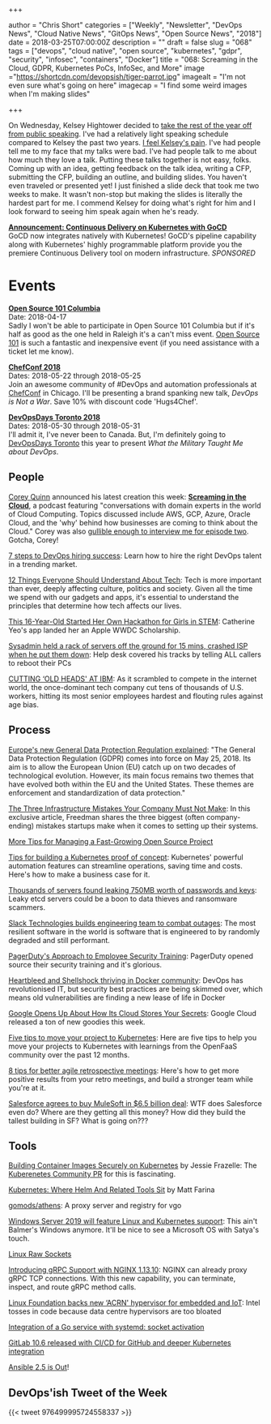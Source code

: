 +++

author = "Chris Short"
categories = ["Weekly", "Newsletter", "DevOps News", "Cloud Native News", "GitOps News", "Open Source News", "2018"]
date = 2018-03-25T07:00:00Z
description = ""
draft = false
slug = "068"
tags = ["devops", "cloud native", "open source", "kubernetes", "gdpr", "security", "infosec", "containers", "Docker"]
title = "068: Screaming in the Cloud, GDPR, Kubernetes PoCs, InfoSec, and More"
image ="https://shortcdn.com/devopsish/tiger-parrot.jpg"
imagealt = "I'm not even sure what's going on here"
imagecap = "I find some weird images when I'm making slides"

+++

On Wednesday, Kelsey Hightower decided to [take the rest of the year off from public speaking](https://twitter.com/kelseyhightower/status/976528030440083456). I've had a relatively light speaking schedule compared to Kelsey the past two years. [I feel Kelsey's pain](https://twitter.com/ChrisShort/status/976571348368674817). I've had people tell me to my face that my talks were bad. I've had people talk to me about how much they love a talk. Putting these talks together is not easy, folks. Coming up with an idea, getting feedback on the talk idea, writing a CFP, submitting the CFP, building an outline, and building slides. You haven't even traveled or presented yet! I just finished a slide deck that took me two weeks to make. It wasn't non-stop but making the slides is literally the hardest part for me. I commend Kelsey for doing what's right for him and I look forward to seeing him speak again when he's ready.

[**Announcement: Continuous Delivery on Kubernetes with GoCD**](https://www.gocd.org/2018/03/21/continuous-delivery-gocd-kubernetes/)  
GoCD now integrates natively with Kubernetes! GoCD's pipeline capability along with Kubernetes' highly programmable platform provide you the premiere Continuous Delivery tool on modern infrastructure. *SPONSORED*

# Events

[**Open Source 101 Columbia**](http://opensource101.com/columbia/)  
Date: 2018-04-17  
Sadly I won't be able to participate in Open Source 101 Columbia but if it's half as good as the one held in Raleigh it's a can't miss event. [Open Source 101](http://opensource101.com/columbia/) is such a fantastic and inexpensive event (if you need assistance with a ticket let me know).

[**ChefConf 2018**](https://chefconf.chef.io/)  
Dates: 2018-05-22 through 2018-05-25  
Join an awesome community of #DevOps and automation professionals at [ChefConf](https://chefconf.chef.io/) in Chicago. I'll be presenting a brand spanking new talk, *DevOps is Not a War*. Save 10% with discount code 'Hugs4Chef'.

[**DevOpsDays Toronto 2018**](https://www.devopsdays.org/events/2018-toronto/welcome/)  
Dates: 2018-05-30 through 2018-05-31  
I'll admit it, I've never been to Canada. But, I'm definitely going to [DevOpsDays Toronto](https://www.devopsdays.org/events/2018-toronto/welcome/) this year to present *What the Military Taught Me about DevOps*.

## People

[Corey Quinn](https://www.quinnadvisory.com/) announced his latest creation this week: [**Screaming in the Cloud**](https://www.screaminginthecloud.com/), a podcast featuring "conversations with domain experts in the world of Cloud Computing. Topics discussed include AWS, GCP, Azure, Oracle Cloud, and the 'why' behind how businesses are coming to think about the Cloud." Corey was also [gullible enough to interview me for episode two](https://www.screaminginthecloud.com/episodes/2018/3/21/episode-2-shoving-a-san-into-us-east-1-with-chris-short-of-devopsish). Gotcha, Corey!

[7 steps to DevOps hiring success](https://opensource.com/article/18/3/7-steps-devops-hiring-success): Learn how to hire the right DevOps talent in a trending market.

[12 Things Everyone Should Understand About Tech](https://medium.com/humane-tech/12-things-everyone-should-understand-about-tech-d158f5a26411): Tech is more important than ever, deeply affecting culture, politics and society. Given all the time we spend with our gadgets and apps, it's essential to understand the principles that determine how tech affects our lives.

[This 16-Year-Old Started Her Own Hackathon for Girls in STEM](https://www.teenvogue.com/story/catherine-yeo-pixelhacks-hackathon-interview): Catherine Yeo's app landed her an Apple WWDC Scholarship.

[Sysadmin held a rack of servers off the ground for 15 mins, crashed ISP when he put them down](https://www.theregister.co.uk/2018/03/19/who_me/): Help desk covered his tracks by telling ALL callers to reboot their PCs

[CUTTING ‘OLD HEADS' AT IBM](https://features.propublica.org/ibm/ibm-age-discrimination-american-workers/): As it scrambled to compete in the internet world, the once-dominant tech company cut tens of thousands of U.S. workers, hitting its most senior employees hardest and flouting rules against age bias.

## Process

[Europe's new General Data Protection Regulation explained](https://www.wikitribune.com/story/2018/03/21/technology/the-general-data-protection-regulation-explained/50774/): "The General Data Protection Regulation (GDPR) comes into force on May 25, 2018. Its aim is to allow the European Union (EU) catch up on two decades of technological evolution. However, its main focus remains two themes that have evolved both within the EU and the United States. These themes are enforcement and standardization of data protection."

[The Three Infrastructure Mistakes Your Company Must Not Make](http://firstround.com/review/the-three-infrastructure-mistakes-your-company-must-not-make/): In this exclusive article, Freedman shares the three biggest (often company-ending) mistakes startups make when it comes to setting up their systems.

[More Tips for Managing a Fast-Growing Open Source Project](https://www.linuxfoundation.org/blog/more-tips-for-managing-a-fast-growing-open-source-project/)

[Tips for building a Kubernetes proof of concept](https://opensource.com/article/18/3/building-kubernetes-proof-concept): Kubernetes' powerful automation features can streamline operations, saving time and costs. Here's how to make a business case for it.

[Thousands of servers found leaking 750MB worth of passwords and keys](https://arstechnica.com/information-technology/2018/03/thousands-of-servers-found-leaking-750-mb-worth-of-passwords-and-keys/): Leaky etcd servers could be a boon to data thieves and ransomware scammers.

[Slack Technologies builds engineering team to combat outages](https://www.reuters.com/article/us-slack-outages/slack-technologies-builds-engineering-team-to-combat-outages-idUSKBN1GX31L): The most resilient software in the world is software that is engineered to by randomly degraded and still performant.

[PagerDuty's Approach to Employee Security Training](https://www.pagerduty.com/blog/security-training-at-pagerduty/): PagerDuty opened source their security training and it's glorious.

[Heartbleed and Shellshock thriving in Docker community](http://www.computerweekly.com/news/252437100/Heartbleed-and-WannaCry-thriving-in-Docker-community): DevOps has revolutionised IT, but security best practices are being skimmed over, which means old vulnerabilities are finding a new lease of life in Docker

[Google Opens Up About How Its Cloud Stores Your Secrets](https://gizmodo.com/google-opens-up-about-how-its-cloud-stores-your-secrets-1823934803): Google Cloud released a ton of new goodies this week.

[Five tips to move your project to Kubernetes](https://blog.alexellis.io/move-your-project-to-kubernetes/): Here are five tips to help you move your projects to Kubernetes with learnings from the OpenFaaS community over the past 12 months.

[8 tips for better agile retrospective meetings](https://opensource.com/article/18/3/tips-better-agile-retrospective-meetings): Here's how to get more positive results from your retro meetings, and build a stronger team while you're at it.

[Salesforce agrees to buy MuleSoft in $6.5 billion deal](https://www.cnbc.com/2018/03/20/salesforce-agrees-to-buy-mulesoft-in-6-point-5-billion-deal.html): WTF does Salesforce even do? Where are they getting all this money? How did they build the tallest building in SF? What is going on???

## Tools

[Building Container Images Securely on Kubernetes](https://blog.jessfraz.com/post/building-container-images-securely-on-kubernetes/) by Jessie Frazelle: The [Kuberenetes Community PR](https://github.com/kubernetes/community/pull/1934) for this is fascinating.

[Kubernetes: Where Helm And Related Tools Sit](https://codeengineered.com/blog/2018/kubernetes-helm-related-tools/) by Matt Farina

[gomods/athens](https://github.com/gomods/athens): A proxy server and registry for vgo

[Windows Server 2019 will feature Linux and Kubernetes support](https://venturebeat.com/2018/03/20/windows-server-2019-will-feature-linux-and-kubernetes-support/): This ain't Balmer's Windows anymore. It'll be nice to see a Microsoft OS with Satya's touch.

[Linux Raw Sockets](https://www.schoenitzer.de/blog/2018/Linux%20Raw%20Sockets.html)

[Introducing gRPC Support with NGINX 1.13.10](https://www.nginx.com/blog/nginx-1-13-10-grpc/): NGINX can already proxy gRPC TCP connections. With this new capability, you can terminate, inspect, and route gRPC method calls.

[Linux Foundation backs new ‘ACRN' hypervisor for embedded and IoT](https://www.theregister.co.uk/2018/03/19/linux_foundation_acrn_hypervisor_project/): Intel tosses in code because data centre hypervisors are too bloated

[Integration of a Go service with systemd: socket activation](https://vincent.bernat.im/en/blog/2018-systemd-golang-socket-activation)

[GitLab 10.6 released with CI/CD for GitHub and deeper Kubernetes integration](https://about.gitlab.com/2018/03/22/gitlab-10-6-released/)

[Ansible 2.5 is Out](https://www.ansible.com/blog/ansible-2.5-traveling-space-and-time)!

## DevOps'ish Tweet of the Week

{{< tweet 976499995724558337 >}}

